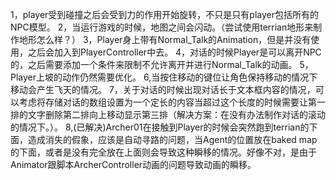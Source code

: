 1，player受到碰撞之后会受到力的作用开始旋转，不只是只有player包括所有的NPC模型。
2，当运行游戏的时候，地图之间会闪动。（尝试使用terrian地形来制作地形怎么样？）
3，Player身上带有Normal_Talk的Animation，但是并没有使用，之后会加入到PlayerController中去。
4，对话的时候Player是可以离开NPC的，之后需要添加一个条件来限制不允许离开并进行Normal_Talk的动画。
5，Player上坡的动作仍然需要优化。
6,当按住移动的键位让角色保持移动的情况下移动会产生飞天的情况。
7，关于对话的时候出现对话长于文本框内容的情况，可以考虑将存储对话的数组设置为一个定长的内容当超过这个长度的时候需要让第一排的文字删除第二排向上移动显示第三排（解决方案：在没有办法制作对话的滚动的情况下。）。
8,(已解决)Archer01在接触到Player的时候会突然跑到terrian的下面，造成消失的假象，应该是自动寻路的问题，当Agent的位置放在baked map的下面，或者是没有完全放在上面则会导致这种瞬移的情况。好像不对，是由于Animator跟脚本ArcherController动画的问题导致动画的瞬移。